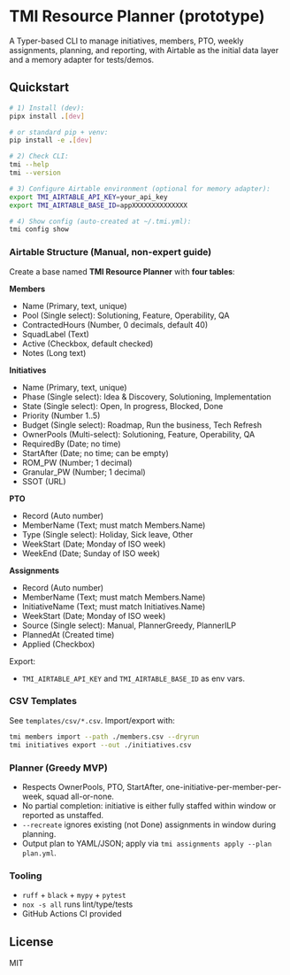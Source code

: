 # TMI Resource Planner (prototype)

A Typer-based CLI to manage initiatives, members, PTO, weekly assignments, planning, and reporting,
with Airtable as the initial data layer and a memory adapter for tests/demos.

## Quickstart

```bash
# 1) Install (dev):
pipx install .[dev]

# or standard pip + venv:
pip install -e .[dev]

# 2) Check CLI:
tmi --help
tmi --version

# 3) Configure Airtable environment (optional for memory adapter):
export TMI_AIRTABLE_API_KEY=your_api_key
export TMI_AIRTABLE_BASE_ID=appXXXXXXXXXXXXXX

# 4) Show config (auto-created at ~/.tmi.yml):
tmi config show
```

### Airtable Structure (Manual, non-expert guide)

Create a base named **TMI Resource Planner** with **four tables**:

**Members**
- Name (Primary, text, unique)
- Pool (Single select): Solutioning, Feature, Operability, QA
- ContractedHours (Number, 0 decimals, default 40)
- SquadLabel (Text)
- Active (Checkbox, default checked)
- Notes (Long text)

**Initiatives**
- Name (Primary, text, unique)
- Phase (Single select): Idea & Discovery, Solutioning, Implementation
- State (Single select): Open, In progress, Blocked, Done
- Priority (Number 1..5)
- Budget (Single select): Roadmap, Run the business, Tech Refresh
- OwnerPools (Multi-select): Solutioning, Feature, Operability, QA
- RequiredBy (Date; no time)
- StartAfter (Date; no time; can be empty)
- ROM_PW (Number; 1 decimal)
- Granular_PW (Number; 1 decimal)
- SSOT (URL)

**PTO**
- Record (Auto number)
- MemberName (Text; must match Members.Name)
- Type (Single select): Holiday, Sick leave, Other
- WeekStart (Date; Monday of ISO week)
- WeekEnd (Date; Sunday of ISO week)

**Assignments**
- Record (Auto number)
- MemberName (Text; must match Members.Name)
- InitiativeName (Text; must match Initiatives.Name)
- WeekStart (Date; Monday of ISO week)
- Source (Single select): Manual, PlannerGreedy, PlannerILP
- PlannedAt (Created time)
- Applied (Checkbox)

Export:
- `TMI_AIRTABLE_API_KEY` and `TMI_AIRTABLE_BASE_ID` as env vars.

### CSV Templates

See `templates/csv/*.csv`. Import/export with:
```bash
tmi members import --path ./members.csv --dryrun
tmi initiatives export --out ./initiatives.csv
```

### Planner (Greedy MVP)

- Respects OwnerPools, PTO, StartAfter, one-initiative-per-member-per-week, squad all-or-none.
- No partial completion: initiative is either fully staffed within window or reported as unstaffed.
- `--recreate` ignores existing (not Done) assignments in window during planning.
- Output plan to YAML/JSON; apply via `tmi assignments apply --plan plan.yml`.

### Tooling

- `ruff` + `black` + `mypy` + `pytest`
- `nox -s all` runs lint/type/tests
- GitHub Actions CI provided

## License
MIT
